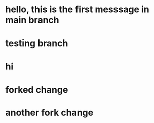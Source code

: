 # hello, this is the first messsage in main branch

# testing branch

# hi

# forked change

# another fork change

